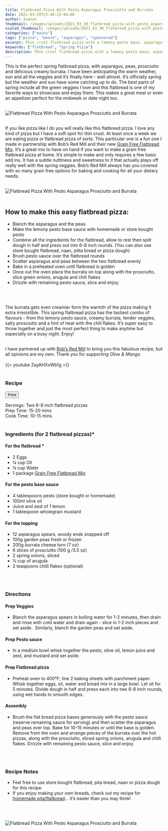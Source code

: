 ```yaml
---
title: Flatbread Pizza With Pesto Asparagus Prosciutto and Burrata
date: 2021-03-29T23:48:23-04:00
author: Joanne
thumbnail: /images/uploads/2021_03_30_flatbread_pizza_with_pesto_asparagus_prosciutto_and_burrata_1.jpg
scaled_thumbnail: /images/uploads/2021_03_30_flatbread_pizza_with_pesto_asparagus_prosciutto_and_burrata_0.jpg
categories: ["mains"]
tags: ["pizza", "pesto", "asparagus", "sponsored"]
excerpt: Thin crust flatbread pizza with a lemony pesto base, asparagus, peas, spring onions, arugula, prosciutto and burrata
keywords: ["flatbread", "Spring Pizza"]
description: Thin crust flatbread pizza with a lemony pesto base, asparagus, peas, spring onions, arugula, prosciutto and burrata
---
```

<span class="blog-text">

This is the perfect spring flatbread pizza, with asparagus, peas, prosciutto and delicious creamy burrata. I have been anticipating the warm weather, sun and all the veggies and it’s finally here - well almost. It’s officially spring but the weather and sun have some catching up to do. The best parts of spring include all the green veggies I love and this flatbread is one of my favorite ways to showcase and enjoy them. This makes a great meal or even an appetizer perfect for the midweek or date night too. 
</br>
</br>

![Flatbread Pizza With Pesto Asparagus Prosciutto and Burrata](/images/uploads/2021_03_30_flatbread_pizza_with_pesto_asparagus_prosciutto_and_burrata_2.jpg)
</br>
</br>

If you like pizza like I do you will really like this flatbread pizza. I love any kind of pizza but I have a soft spot for thin crust. At least once a week we are eating pizza or flatbread pizza of sorts. This particular one is a fun one I made in partnership with Bob’s Red Mill and their new <span class="highlight"><a rel="nofollow" href="https://www.bobsredmill.com/shop/grain-free-flatbread-mix.html/?utm_source=TheOliveAndMango&utm_medium=influencer&utm_campaign=bobsredmill">Grain Free Flatbread Mix</a></span>. It’s a great mix to have on hand if you want to make a grain free flatbread pizza at home. It’s simple to make and only requires a few basic add ins. It has a subtle nuttiness and sweetness to it that actually plays off really well with the spring veggies. Bob’s Red Mill always has you covered with so many grain free options for baking and cooking for all your dietary needs. 
</br>
</br>

![Flatbread Pizza With Pesto Asparagus Prosciutto and Burrata](/images/uploads/2021_03_30_flatbread_pizza_with_pesto_asparagus_prosciutto_and_burrata_3.jpg)
</br>
</br>

## How to make this easy flatbread pizza:
* Blanch the asparagus and the peas 
* Make the lemony pesto base sauce with homemade or store bought pesto
* Combine all the ingredients for the flatbread, allow to rest then split dough in half and press out into 6-8 inch rounds. (You can also use store bought flatbread, naan, pitta bread or pizza dough) 
* Brush pesto sauce over the flatbread rounds 
* Scatter asparagus and peas between the two flatbread evenly 
* Bake in a preheated oven until flatbread is golden 
* Once out the oven place the burrata on top along with the prosciutto, slice green onions, arugula and chili flakes
* Drizzle with remaining pesto sauce, slice and enjoy.  
</br>
</br>

The burrata gets even creamier form the warmth of the pizza making it extra irresistible. This spring flatbread pizza has the tastiest combo of flavours - from the lemony pesto sauce, creamy burrata, tender veggies, salty prosciutto and a hint of heat with the chili flakes. It’s super easy to throw together and just the most perfect thing to make anytime but especially on a busy night. Enjoy! 
</br>
</br>

I have partnered up with <span class="highlight"><a rel="nofollow" href="https://www.bobsredmill.com/?utm_source=TheOliveAndMango&utm_medium=influencer&utm_campaign=bobsredmill">Bob’s Red Mill</a></span> to bring you this fabulous recipe, but all opinions are my own. Thank you for supporting _Olive & Mango_.
</br>
</br>
{{< youtube ZayAHXxWb1g >}}
</br>
</br>
</span>

### Recipe
<div print_button><form>
<input type="button" value="Print" class="btn__print" onClick="window.print()">
</form></div>

<div>Servings: <span itemprop="recipeYield">Two 6-8 inch flatbread pizzas </div>
<div>Prep Time: <meta itemprop="prepTime" content="PT20M">15-20 mins</div>
<div>Cook Time: <meta itemprop="cookTime" content="PT15M">10-15 mins</div>
</br>

### Ingredients (for 2 flatbread pizzas)*
#### For the flatbread *
* <span itemprop="recipeIngredient">2 Eggs</span>
* <span itemprop="recipeIngredient">¼ cup Oil</span>
* <span itemprop="recipeIngredient">¼ cup Water</span>
* <span itemprop="recipeIngredient">1 package <span class="highlight"><a rel="nofollow" href="https://www.bobsredmill.com/shop/grain-free-flatbread-mix.html/?utm_source=TheOliveAndMango&utm_medium=influencer&utm_campaign=bobsredmill">Grain Free Flatbread Mix</a></span></span>

#### For the pesto base sauce
* <span itemprop="recipeIngredient">4 tablespoons pesto (store bought or homemade) </span>
* <span itemprop="recipeIngredient">100ml olive oil</span>
* <span itemprop="recipeIngredient">Juice and zest of 1 lemon</span>
* <span itemprop="recipeIngredient">1 tablespoon wholegrain mustard</span>

#### For the topping
* <span itemprop="recipeIngredient">12 asparagus spears, woody ends snapped off </span>
* <span itemprop="recipeIngredient">100g garden peas fresh or frozen </span>
* <span itemprop="recipeIngredient">200g burrata cheese torn (7 oz) </span>
* <span itemprop="recipeIngredient">6 slices of prosciutto (100 g /3.5 oz) </span>
* <span itemprop="recipeIngredient">2 spring onions, sliced</span>
* <span itemprop="recipeIngredient">&frac12; cup of arugula </span>
* <span itemprop="recipeIngredient">2 teaspoons chilli flakes (optional)</span>
</br>
</br>

### Directions
#### Prep Veggies
* Blanch the asparagus spears in boiling water for 1-2 minutes, then drain and rinse with cold water and drain again - slice in 1-2 inch pieces and set aside.  Similarly, blanch the garden peas and set aside. 

#### Prep Pesto sauce
* In a medium bowl whisk together the pesto, olive oil, lemon juice and zest, and mustard and set aside. 

#### Prep Flatbread pizza
* Preheat oven to 400°F; line 2 baking sheets with parchment paper. Whisk together eggs, oil, water and bread mix in a large bowl. Let sit for 5 minutes. Divide dough in half and press each into two 6-8 inch rounds, using wet hands to smooth edges.

#### Assembly
* Brush the flat bread pizza bases generously with the pesto sauce (reserve remaining sauce for serving) and then scatter the asparagus and peas over top. Bake for 10-15 minutes or until the base is golden. Remove from the oven and arrange pieces of the burrata over the hot pizzas, along with the prosciutto, sliced spring onions, arugula and chilli flakes. Drizzle with remaining pesto sauce, slice and enjoy. 
</br>
</br>

### Recipe Notes
* Feel free to use store bought flatbread, pita bread, naan or pizza dough for this recipe. 
* If you enjoy making your own breads, check out my recipe for <span class="highlight"><a href="https://www.oliveandmango.com/fresh-homemade-pita-bread">homemade pita/flatbread</a></span>… it’s easier than you may think!
</br>
</br>

![Flatbread Pizza With Pesto Asparagus Prosciutto and Burrata](/images/uploads/2021_03_30_flatbread_pizza_with_pesto_asparagus_prosciutto_and_burrata_4.jpg)